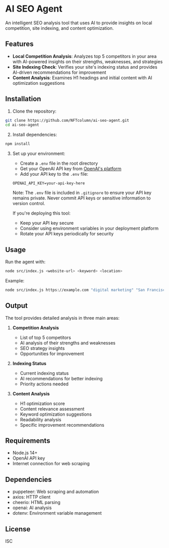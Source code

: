 # AI SEO Agent

An intelligent SEO analysis tool that uses AI to provide insights on local competition, site indexing, and content optimization.

## Features

- **Local Competition Analysis**: Analyzes top 5 competitors in your area with AI-powered insights on their strengths, weaknesses, and strategies
- **Site Indexing Check**: Verifies your site's indexing status and provides AI-driven recommendations for improvement
- **Content Analysis**: Examines H1 headings and initial content with AI optimization suggestions

## Installation

1. Clone the repository:
```bash
git clone https://github.com/NFTcolumn/ai-seo-agent.git
cd ai-seo-agent
```

2. Install dependencies:
```bash
npm install
```

3. Set up your environment:
   - Create a `.env` file in the root directory
   - Get your OpenAI API key from [OpenAI's platform](https://platform.openai.com/api-keys)
   - Add your API key to the `.env` file:
   ```
   OPENAI_API_KEY=your-api-key-here
   ```
   
   Note: The `.env` file is included in `.gitignore` to ensure your API key remains private. Never commit API keys or sensitive information to version control.

   If you're deploying this tool:
   - Keep your API key secure
   - Consider using environment variables in your deployment platform
   - Rotate your API keys periodically for security

## Usage

Run the agent with:
```bash
node src/index.js <website-url> <keyword> <location>
```

Example:
```bash
node src/index.js https://example.com "digital marketing" "San Francisco"
```

## Output

The tool provides detailed analysis in three main areas:

1. **Competition Analysis**
   - List of top 5 competitors
   - AI analysis of their strengths and weaknesses
   - SEO strategy insights
   - Opportunities for improvement

2. **Indexing Status**
   - Current indexing status
   - AI recommendations for better indexing
   - Priority actions needed

3. **Content Analysis**
   - H1 optimization score
   - Content relevance assessment
   - Keyword optimization suggestions
   - Readability analysis
   - Specific improvement recommendations

## Requirements

- Node.js 14+
- OpenAI API key
- Internet connection for web scraping

## Dependencies

- puppeteer: Web scraping and automation
- axios: HTTP client
- cheerio: HTML parsing
- openai: AI analysis
- dotenv: Environment variable management

## License

ISC
